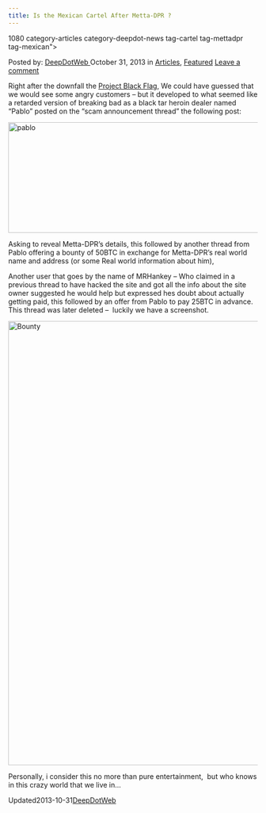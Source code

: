 ```yaml
---
title: Is the Mexican Cartel After Metta-DPR ?
---
```

1080 category-articles category-deepdot-news tag-cartel tag-mettadpr tag-mexican">

<p class="post-meta">
<span>Posted by: <a href="https://www.deepdotweb.com/author/admin/" title="">DeepDotWeb </a></span>
<span>October 31, 2013</span>
<span>in <a href="https://www.deepdotweb.com/category/articles/" rel="category tag">Articles</a>, <a href="https://www.deepdotweb.com/category/deepdot-news/" rel="category tag">Featured</a></span>
<span><a href="https://www.deepdotweb.com/2013/10/31/is-the-mexican-cartel-after-metta-dpr/#respond">Leave a comment</a></span>
</p>
<div class="clear"></div>
<div class="entry">
<p>Right after the downfall the <a href="http://www.deepdotweb.com/2013/10/30/project-black-flag-waves-the-white-flag/">Project Black Flag</a>, We could have guessed that we would see some angry customers &#8211; but it developed to what seemed like a retarded version of breaking bad as a black tar heroin dealer named &#8220;Pablo&#8221; posted on the &#8220;scam announcement thread&#8221; the following post:</p>
<p><a href="http://www.deepdotweb.com/wp-content/uploads/2013/10/pablo.jpg"><img class="aligncenter size-full wp-image-1081" alt="pablo" src="https://www.deepdotweb.com/wp-content/uploads/2013/10/pablo.jpg" width="555" height="223" srcset="https://www.deepdotweb.com/wp-content/uploads/2013/10/pablo.jpg 754w, https://www.deepdotweb.com/wp-content/uploads/2013/10/pablo-300x121.jpg 300w" sizes="(max-width: 555px) 100vw, 555px"/></a></p>
<p>Asking to reveal Metta-DPR&#8217;s details, this followed by another thread from Pablo offering a bounty of 50BTC in exchange for Metta-DPR&#8217;s real world name and address (or some Real world information about him),</p>
<p>Another user that goes by the name of MRHankey &#8211; Who claimed in a previous thread to have hacked the site and got all the info about the site owner suggested he would help but expressed hes doubt about actually getting paid, this followed by an offer from Pablo to pay 25BTC in advance.  This thread was later deleted &#8211;  luckily we have a screenshot.</p>
<p><a href="http://www.deepdotweb.com/wp-content/uploads/2013/10/pablo2.jpg"><img class="aligncenter size-full wp-image-1082" alt="Bounty" src="https://www.deepdotweb.com/wp-content/uploads/2013/10/pablo2.jpg" width="737" height="896" srcset="https://www.deepdotweb.com/wp-content/uploads/2013/10/pablo2.jpg 737w, https://www.deepdotweb.com/wp-content/uploads/2013/10/pablo2-247x300.jpg 247w" sizes="(max-width: 737px) 100vw, 737px"/></a></p>
<p>Personally, i consider this no more than pure entertainment,  but who knows in this crazy world that we live in&#8230;</p>
</div>
<span style="display:none"><a href="https://www.deepdotweb.com/tag/cartel/" rel="tag">cartel</a> <a href="https://www.deepdotweb.com/tag/mettadpr/" rel="tag">mettadpr</a> <a href="https://www.deepdotweb.com/tag/mexican/" rel="tag">mexican</a></span> 
Updated2013-10-31<a href="https://www.deepdotweb.com/author/admin/" title="Posts by DeepDotWeb" rel="author">DeepDotWeb</a></strong></div>
</div>
</article>

